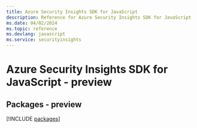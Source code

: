 ```yaml
---
title: Azure Security Insights SDK for JavaScript
description: Reference for Azure Security Insights SDK for JavaScript
ms.date: 04/02/2024
ms.topic: reference
ms.devlang: javascript
ms.service: securityinsights
---
```

# Azure Security Insights SDK for JavaScript - preview
## Packages - preview
[!INCLUDE [packages](security-insights-index.md)]
